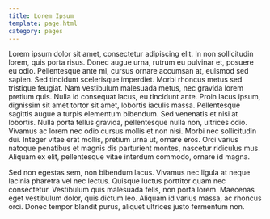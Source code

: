 ```yaml
---
title: Lorem Ipsum
template: page.html
category: pages
---
```


Lorem ipsum dolor sit amet, consectetur adipiscing elit. In non sollicitudin lorem, quis porta risus. Donec augue urna, rutrum eu pulvinar et, posuere eu odio. Pellentesque ante mi, cursus ornare accumsan at, euismod sed sapien. Sed tincidunt scelerisque imperdiet. Morbi rhoncus metus sed tristique feugiat. Nam vestibulum malesuada metus, nec gravida lorem pretium quis. Nulla id consequat lacus, eu tincidunt ante. Proin lacus ipsum, dignissim sit amet tortor sit amet, lobortis iaculis massa. Pellentesque sagittis augue a turpis elementum bibendum. Sed venenatis et nisi at lobortis. Nulla porta tellus gravida, pellentesque nulla non, ultrices odio. Vivamus ac lorem nec odio cursus mollis et non nisi. Morbi nec sollicitudin dui. Integer vitae erat mollis, pretium urna ut, ornare eros. Orci varius natoque penatibus et magnis dis parturient montes, nascetur ridiculus mus. Aliquam ex elit, pellentesque vitae interdum commodo, ornare id magna.

Sed non egestas sem, non bibendum lacus. Vivamus nec ligula at neque lacinia pharetra vel nec lectus. Quisque luctus porttitor quam nec consectetur. Vestibulum quis malesuada felis, non porta lorem. Maecenas eget vestibulum dolor, quis dictum leo. Aliquam id varius massa, ac rhoncus orci. Donec tempor blandit purus, aliquet ultrices justo fermentum non.

